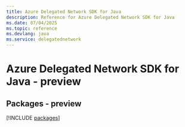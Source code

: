 ```yaml
---
title: Azure Delegated Network SDK for Java
description: Reference for Azure Delegated Network SDK for Java
ms.date: 07/04/2025
ms.topic: reference
ms.devlang: java
ms.service: delegatednetwork
---
```

# Azure Delegated Network SDK for Java - preview
## Packages - preview
[!INCLUDE [packages](delegated-network-index.md)]